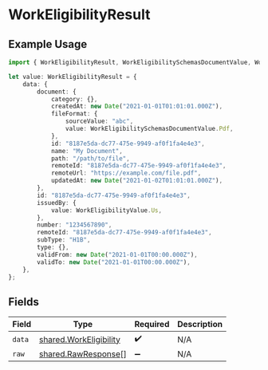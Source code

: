 # WorkEligibilityResult

## Example Usage

```typescript
import { WorkEligibilityResult, WorkEligibilitySchemasDocumentValue, WorkEligibilityValue } from "@stackone/stackone-client-ts/sdk/models/shared";

let value: WorkEligibilityResult = {
    data: {
        document: {
            category: {},
            createdAt: new Date("2021-01-01T01:01:01.000Z"),
            fileFormat: {
                sourceValue: "abc",
                value: WorkEligibilitySchemasDocumentValue.Pdf,
            },
            id: "8187e5da-dc77-475e-9949-af0f1fa4e4e3",
            name: "My Document",
            path: "/path/to/file",
            remoteId: "8187e5da-dc77-475e-9949-af0f1fa4e4e3",
            remoteUrl: "https://example.com/file.pdf",
            updatedAt: new Date("2021-01-02T01:01:01.000Z"),
        },
        id: "8187e5da-dc77-475e-9949-af0f1fa4e4e3",
        issuedBy: {
            value: WorkEligibilityValue.Us,
        },
        number: "1234567890",
        remoteId: "8187e5da-dc77-475e-9949-af0f1fa4e4e3",
        subType: "H1B",
        type: {},
        validFrom: new Date("2021-01-01T00:00.000Z"),
        validTo: new Date("2021-01-01T00:00.000Z"),
    },
};
```

## Fields

| Field                                                                   | Type                                                                    | Required                                                                | Description                                                             |
| ----------------------------------------------------------------------- | ----------------------------------------------------------------------- | ----------------------------------------------------------------------- | ----------------------------------------------------------------------- |
| `data`                                                                  | [shared.WorkEligibility](../../../sdk/models/shared/workeligibility.md) | :heavy_check_mark:                                                      | N/A                                                                     |
| `raw`                                                                   | [shared.RawResponse](../../../sdk/models/shared/rawresponse.md)[]       | :heavy_minus_sign:                                                      | N/A                                                                     |